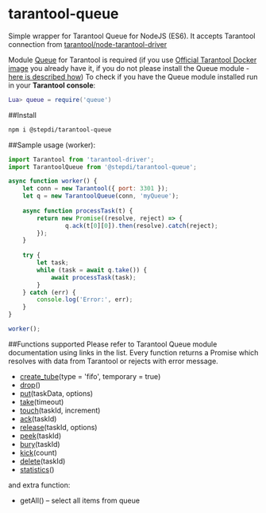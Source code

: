 # tarantool-queue
Simple wrapper for Tarantool Queue for NodeJS (ES6).
It accepts Tarantool connection from [tarantool/node-tarantool-driver](https://github.com/tarantool/node-tarantool-driver "tarantool/node-tarantool-driver")

Module [Queue](https://github.com/tarantool/queue "Queue") for Tarantool is required (if you use [Official Tarantool Docker image](https://hub.docker.com/r/tarantool/tarantool "Official Tarantool Docker image") you already have it, if you do not please install the Queue module - [here is described how](https://www.tarantool.io/en/doc/2.1/book/app_server/installing_module/ "here is described how"))
To check if you have the Queue module installed run in your **Tarantool console**:
```lua
Lua> queue = require('queue')
```
##Install
```bash
npm i @stepdi/tarantool-queue
```
##Sample usage (worker):
```javascript
import Tarantool from 'tarantool-driver';
import TarantoolQueue from '@stepdi/tarantool-queue';

async function worker() {
    let conn = new Tarantool({ port: 3301 });
    let q = new TarantoolQueue(conn, 'myQueue');
    
    async function processTask(t) {
        return new Promise((resolve, reject) => {
                q.ack(t[0][0]).then(resolve).catch(reject);
        });
    }
    
    try {
        let task;
        while (task = await q.take()) {
            await processTask(task);
        }
    } catch (err) {
        console.log('Error:', err);
    }
}

worker();
```

##Functions supported 
Please refer to Tarantool Queue module documentation using links in the list. 
Every function returns a Promise which resolves with data from Tarantool or rejects with error message.
- [create_tube](https://github.com/tarantool/queue#creating-a-new-queue "create_tube")(type = 'fifo', temporary = true)
- [drop](https://github.com/tarantool/queue#dropping-a-queue "drop")()
- [put](https://github.com/tarantool/queue#putting-a-task-in-a-queue "put")(taskData, options)
- [take](https://github.com/tarantool/queue#taking-a-task-from-the-queue-consuming "take")(timeout)
- [touch](https://github.com/tarantool/queue#increasing-ttr-andor-ttl-for-tasks "touch")(taskId, increment)
- [ack](https://github.com/tarantool/queue#acknowledging-the-completion-of-a-task "ack")(taskId)
- [release](https://github.com/tarantool/queue#releasing-a-task "release")(taskId, options)
- [peek](https://github.com/tarantool/queue#peeking-at-a-task "peek")(taskId)
- [bury](https://github.com/tarantool/queue#burying-a-task "bury")(taskId)
- [kick](https://github.com/tarantool/queue#kicking-a-number-of-tasks "kick")(count)
- [delete](https://github.com/tarantool/queue#deleting-a-task "delete")(taskId)
- [statistics](https://github.com/tarantool/queue#getting-statistics "statistics")()

and extra function: 
- getAll() – select all items from queue